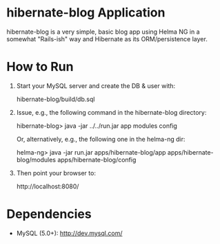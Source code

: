 hibernate-blog Application
===========================

hibernate-blog is a very simple, basic blog app using Helma NG in a
somewhat "Rails-ish" way and Hibernate as its ORM/persistence layer.


How to Run
==========

1. Start your MySQL server and create the DB & user with:

   hibernate-blog/build/db.sql

2. Issue, e.g., the following command in the hibernate-blog directory:

   hibernate-blog> java -jar ../../run.jar app modules config

   Or, alternatively, e.g., the following one in the helma-ng dir:

   helma-ng> java -jar run.jar apps/hibernate-blog/app apps/hibernate-blog/modules apps/hibernate-blog/config

3. Then point your browser to:

   http://localhost:8080/


Dependencies
============

* MySQL (5.0+): http://dev.mysql.com/